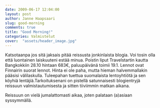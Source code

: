 ```yaml
---
date: 2009-06-17 12:04:00
layout: post
author: Janne Haapsaari
slug: good-morning
comments: true
title: "Good Morning!"
categories: Valmistelut
cover:  "assets/header_image.jpg"
---
```


Katsotaanpa jos sitä jaksais pitää reissusta jonkinlaista blogia. Voi tosin
olla että luontainen laiskuuteni estää minua. Poistin liput Travelstartin
kautta Bangkokkiin 28.10 hintaan 683€, paluupäivänä toimii 19.1. Lennot ovat
Finnairin suorat lennot. Hinta ei ole paha, mutta hieman halvemmallakin
pääsisi välilaskulla. Tuleepahan tuettua suomalaista lentoyhtiötä ja sen
köyhiä lentäjiä.Tarkoituksenani on pistellä satunnaisesti blogientryjä
reissuun valmistautumisesta ja sitten tiiviimmin matkan aikana.

Reissuun on vielä jumalattomasti aikaa, joten palataan (a)asiaan syssymmällä.
